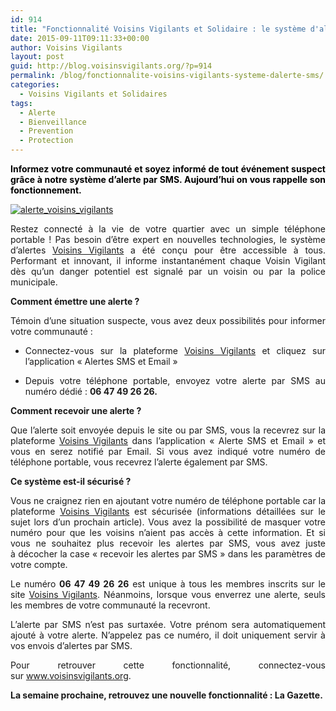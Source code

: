 ```yaml
---
id: 914
title: "Fonctionnalité Voisins Vigilants et Solidaire : le système d'alerte par SMS"
date: 2015-09-11T09:11:33+00:00
author: Voisins Vigilants
layout: post
guid: http://blog.voisinsvigilants.org/?p=914
permalink: /blog/fonctionnalite-voisins-vigilants-systeme-dalerte-sms/
categories:
  - Voisins Vigilants et Solidaires
tags:
  - Alerte
  - Bienveillance
  - Prevention
  - Protection
---
```

<p style="text-align: justify;">
  <span style="color: #000000;"><strong>Informez votre communauté et soyez informé de tout événement suspect grâce à notre système d’alerte par SMS. Aujourd’hui on vous rappelle son fonctionnement.</strong></span>
</p>

<p style="text-align: justify;">
  <a href="./../../images/2015/08/alerte_voisins_vigilants.jpg"><img class="aligncenter  wp-image-915" src="./../../images/2015/08/alerte_voisins_vigilants.jpg" alt="alerte_voisins_vigilants" /></a>
</p>

<p style="text-align: justify;">
  Restez connecté à la vie de votre quartier avec un simple téléphone portable ! Pas besoin d&rsquo;être expert en nouvelles technologies, le système d&rsquo;alertes <a href="http://www.voisinsvigilants.org/">Voisins Vigilants</a> a été conçu pour être accessible à tous. Performant et innovant, il informe instantanément chaque Voisin Vigilant dès qu&rsquo;un danger potentiel est signalé par un voisin ou par la police municipale.
</p>

<p style="text-align: justify;">
  <strong>Comment émettre une alerte ?</strong>
</p>

<p style="text-align: justify;">
  Témoin d’une situation suspecte, vous avez deux possibilités pour informer votre communauté :
</p>

<ul style="text-align: justify;">
  <li>
    Connectez-vous sur la plateforme <a href="http://www.voisinsvigilants.org/">Voisins Vigilants</a> et cliquez sur l’application « Alertes SMS et Email »
  </li>
</ul>

<ul style="text-align: justify;">
  <li>
    Depuis votre téléphone portable, envoyez votre alerte par SMS au numéro dédié : <strong>06 47 49 26 26. </strong>
  </li>
</ul>

<p style="text-align: justify;">
  <strong>Comment recevoir une alerte ?</strong>
</p>

<p style="text-align: justify;">
  Que l&rsquo;alerte soit envoyée depuis le site ou par SMS, vous la recevrez sur la plateforme <a href="http://www.voisinsvigilants.org/">Voisins Vigilants</a> dans l’application « Alerte SMS et Email » et vous en serez notifié par Email. Si vous avez indiqué votre numéro de téléphone portable, vous recevrez l’alerte également par SMS.
</p>

<p style="text-align: justify;">
  <strong>Ce système est-il sécurisé ?</strong>
</p>

<p style="text-align: justify;">
  Vous ne craignez rien en ajoutant votre numéro de téléphone portable car la plateforme <a href="http://www.voisinsvigilants.org/">Voisins Vigilants</a> est sécurisée (informations détaillées sur le sujet lors d&rsquo;un prochain article). Vous avez la possibilité de masquer votre numéro pour que les voisins n&rsquo;aient pas accès à cette information. Et si vous ne souhaitez plus recevoir les alertes par SMS, vous avez juste à décocher la case « recevoir les alertes par SMS » dans les paramètres de votre compte.
</p>

<p style="text-align: justify;">
  Le numéro <strong>06 47 49 26 26</strong> est unique à tous les membres inscrits sur le site <a href="http://www.voisinsvigilants.org/">Voisins Vigilants</a>. Néanmoins, lorsque vous enverrez une alerte, seuls les membres de votre communauté la recevront.
</p>

<p style="text-align: justify;">
  L’alerte par SMS n’est pas surtaxée. Votre prénom sera automatiquement ajouté à votre alerte. N’appelez pas ce numéro, il doit uniquement servir à vos envois d’alertes par SMS.
</p>

<p style="text-align: justify;">
  Pour retrouver cette fonctionnalité, connectez-vous sur <a href="http://www.voisinsvigilants.org">www.voisinsvigilants.org</a>.
</p>

<p style="text-align: justify;">
  <strong>La semaine prochaine, retrouvez une nouvelle fonctionnalité : La Gazette.</strong>
</p>
